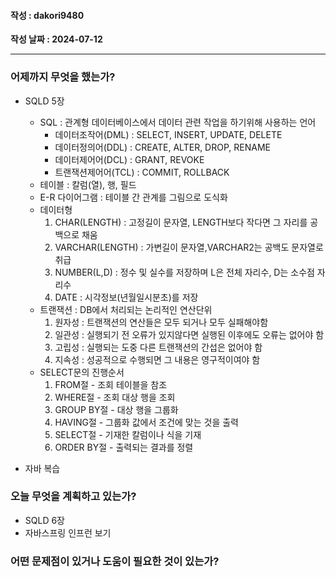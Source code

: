 #### 작성 : dakori9480

**작성 날짜 : 2024-07-12**

---

### 어제까지 무엇을 했는가?

- SQLD 5장

  - SQL : 관계형 데이터베이스에서 데이터 관련 작업을 하기위해 사용하는 언어
    - 데이터조작어(DML) : SELECT, INSERT, UPDATE, DELETE
    - 데이터정의어(DDL) : CREATE, ALTER, DROP, RENAME
    - 데이터제어어(DCL) : GRANT, REVOKE
    - 트랜잭션제어어(TCL) : COMMIT, ROLLBACK
  - 테이블 : 칼럼(열), 행, 필드
  - E-R 다이어그램 : 테이블 간 관계를 그림으로 도식화
  - 데이터형
    1. CHAR(LENGTH) : 고정길이 문자열, LENGTH보다 작다면 그 자리를 공백으로 채움
    2. VARCHAR(LENGTH) : 가변길이 문자열,VARCHAR2는 공백도 문자열로 취급
    3. NUMBER(L,D) : 정수 및 실수를 저장하며 L은 전체 자리수, D는 소수점 자리수
    4. DATE : 시각정보(년월일시분초)를 저장
  - 트랜잭션 : DB에서 처리되는 논리적인 연산단위
    1. 원자성 : 트랜잭션의 연산들은 모두 되거나 모두 실패해야함
    2. 일관성 : 실행되기 전 오류가 있지않다면 실행된 이후에도 오류는 없어야 함
    3. 고립성 : 실행되는 도중 다른 트랜잭션의 간섭은 없어야 함
    4. 지속성 : 성공적으로 수행되면 그 내용은 영구적이여야 함
  - SELECT문의 진행순서
    1. FROM절 - 조회 테이블을 참조
    2. WHERE절 - 조회 대상 행을 조회
    3. GROUP BY절 - 대상 행을 그룹화
    4. HAVING절 - 그룹화 값에서 조건에 맞는 것을 출력
    5. SELECT절 - 기재한 칼럼이나 식을 기재
    6. ORDER BY절 - 출력되는 결과를 정렬

- 자바 복습

### 오늘 무엇을 계획하고 있는가?

- SQLD 6장
- 자바스프링 인프런 보기

### 어떤 문제점이 있거나 도움이 필요한 것이 있는가?
